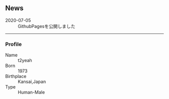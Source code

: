 ## News

<dl>
<dt>2020-07-05</dt>
<dd>GithubPagesを公開しました</dd>
  

<!-- コメントアウトしたい内容

- Githubで公開したソース
- qiitaやnoteで作成したメモ
- instagramで公開した写真
- Twitterで公開したつぶやき
- など

- unity ml-agentによる機械学習,強化学習
- Python scikit-learn による人工知能開発
- Slack,Lineにおけるbot開発

 -->


* * *
### Profile

<dl>
<dt>Name</dt>
<dd>t2yeah</dd>
<dt>Born</dt>
<dd>1973</dd>
<dt>Birthplace</dt>
<dd>Kansai,Japan</dd>
<dt>Type</dt>
<dd>Human-Male</dd>
</dl>
